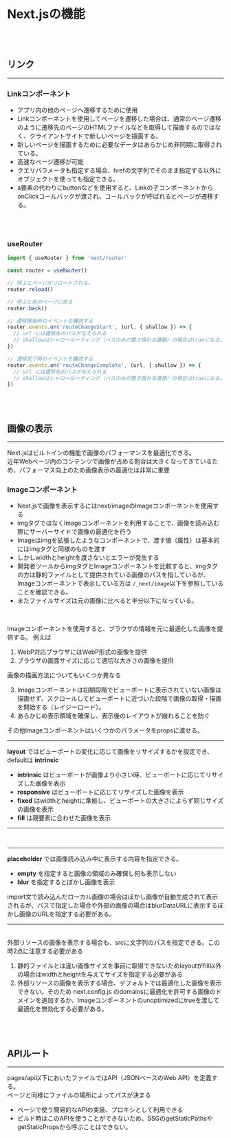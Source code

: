 # Next.jsの機能
<br>
<br>

## リンク
___
### Linkコンポーネント
* アプリ内の他のページへ遷移するために使用
* Linkコンポーネントを使用してページを遷移した場合は、通常のページ遷移のように遷移先のページのHTMLファイルなどを取得して描画するのではなく、クライアントサイドで新しいページを描画する。
* 新しいページを描画するために必要なデータはあらかじめ非同期に取得されている。
* 高速なページ遷移が可能
* クエリパラメータも指定する場合、hrefの文字列でそのまま指定する以外にオブジェクトを使っても指定できる。
* a要素の代わりにbuttonなどを使用すると、Linkの子コンポーネントからonClickコールバックが渡され、コールバックが呼ばれるとページが遷移する。
<br>
<br>

### useRouter

```javascript
import { useRouter } from 'next/router'

const router = useRouter()

// 呼ぶとページがリロードされる。
router.reload()

// 呼ぶと前のページに戻る
router.back()

// 遷移開始時のイベントを購読する
router.events.on('routeChangeStart', (url, { shallow }) => {
  // url には遷移先のパスが与えられる
  // shallowはシャロールーティング（パスのみが置き換わる遷移）の場合はtrueになる。
})

// 遷移完了時のイベントを購読する
router.events.on('routeChangeComplete', (url, { shwllow }) => {
  // url には遷移先のパスが与えられる
  // shallowはシャロールーティング（パスのみが置き換わる遷移）の場合はtrueになる。
})
```
<br>
<br>

## 画像の表示
___
Next.jsはビルトインの機能で画像のパフォーマンスを最適化できる。<br>
近年Webページ内のコンテンツで画像が占める割合は大きくなってきているため、パフォーマス向上のため画像表示の最適化は非常に重要
<br>

### Imageコンポーネント
* Next.jsで画像を表示するにはnext/imageのImageコンポーネントを使用する
* imgタグではなくImageコンポーネントを利用することで、画像を読み込む際にサーバーサイドで画像の最適化を行う
* Imageはimgを拡張したようなコンポーネントで、渡す値（属性）は基本的にはimgタグと同様のものを渡す
* しかしwidthとheightを渡さないとエラーが発生する
* 開発者ツールからimgタグとImageコンポーネントを比較すると、imgタグの方は静的ファイルとして提供されている画像のパスを指しているが、Imageコンポーネントで表示している方は `/_next/image`以下を参照していることを確認できる。
* またファイルサイズは元の画像に比べると半分以下になっている。
<br>

Imageコンポーネントを使用すると、ブラウザの情報を元に最適化した画像を提供する。
例えば

1. WebP対応ブラウザにはWebP形式の画像を提供
2. ブラウザの画面サイズに応じて適切な大きさの画像を提供

画像の描画方法についてもいくつか異なる

3. Imageコンポーネントは初期段階でビューポートに表示されていない画像は描画せず、スクロールしてビューポートに近づいた段階で画像の取得・描画を開始する（レイジーロード）。
4. あらかじめ表示領域を確保し、表示後のレイアウトが崩れることを防ぐ

その他Imageコンポーネントはいくつかのパラメータをpropsに渡せる。

___
__layout__ ではビューポートの変化に応じて画像をリサイズするかを設定でき、defaultは __intrinsic__
* __intrinsic__ はビューポートが画像より小さい時、ビューポートに応じてリサイズした画像を表示
* __responsive__ はビューポートに応じてリサイズした画像を表示
* __fixed__ はwidthとheightに準拠し、ビューポートの大きさによらず同じサイズの画像を表示
* __fill__ は親要素に合わせた画像を表示
___
<br>

___
__placeholder__ では画像読み込み中に表示する内容を指定できる。
* __empty__ を指定すると画像の領域のみ確保し何も表示しない
* __blur__ を指定するとぼかし画像を表示

import文で読み込んだローカル画像の場合はぼかし画像が自動生成されて表示されるが、パスで指定した場合や外部の画像の場合はblurDataURLに表示するぼかし画像のURLを指定する必要がある。
___

<br>
外部リソースの画像を表示する場合も、srcに文字列のパスを指定できる。この時2点に注意する必要がある

1. 静的ファイルとは違い画像サイズを事前に取得できないためlayoutがfill以外の場合はwidthとheightを与えてサイズを指定する必要がある
2. 外部リソースの画像を表示する場合、デフォルトでは最適化した画像を表示できない。そのため next.config.js のdomainsに最適化を許可する画像のドメインを追加するか、Imageコンポーネントのunoptimizedにtrueを渡して最適化を無効化する必要がある。
<br>
<br>

## APIルート
___
pages/api以下においたファイルではAPI（JSONベースのWeb API）を定義する。
<br>
ページと同様にファイルの場所によってパスが決まる

* ページで使う簡易的なAPIの実装、プロキシとして利用できる
* ビルド時はこのAPIを使うことができないため、SSGのgetStaticPathsやgetStaticPropsから呼ぶことはできない。